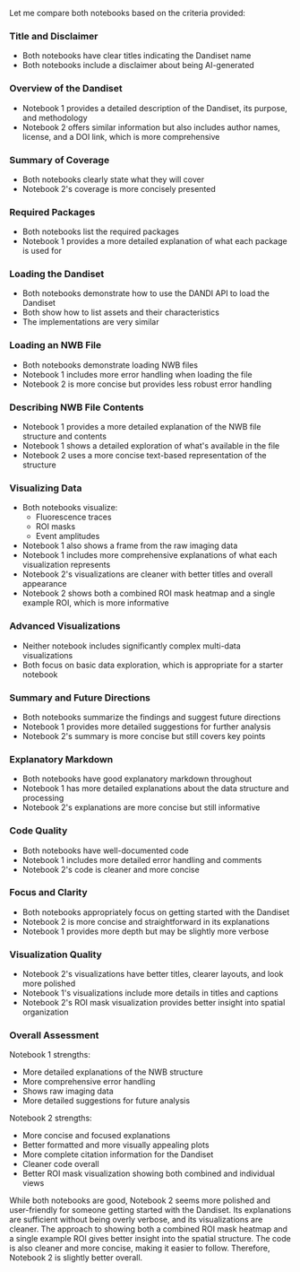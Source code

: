 Let me compare both notebooks based on the criteria provided:

### Title and Disclaimer
- Both notebooks have clear titles indicating the Dandiset name
- Both notebooks include a disclaimer about being AI-generated

### Overview of the Dandiset
- Notebook 1 provides a detailed description of the Dandiset, its purpose, and methodology
- Notebook 2 offers similar information but also includes author names, license, and a DOI link, which is more comprehensive

### Summary of Coverage
- Both notebooks clearly state what they will cover
- Notebook 2's coverage is more concisely presented

### Required Packages
- Both notebooks list the required packages
- Notebook 1 provides a more detailed explanation of what each package is used for

### Loading the Dandiset
- Both notebooks demonstrate how to use the DANDI API to load the Dandiset
- Both show how to list assets and their characteristics
- The implementations are very similar

### Loading an NWB File
- Both notebooks demonstrate loading NWB files
- Notebook 1 includes more error handling when loading the file
- Notebook 2 is more concise but provides less robust error handling

### Describing NWB File Contents
- Notebook 1 provides a more detailed explanation of the NWB file structure and contents
- Notebook 1 shows a detailed exploration of what's available in the file
- Notebook 2 uses a more concise text-based representation of the structure

### Visualizing Data
- Both notebooks visualize:
  - Fluorescence traces
  - ROI masks
  - Event amplitudes
- Notebook 1 also shows a frame from the raw imaging data
- Notebook 1 includes more comprehensive explanations of what each visualization represents
- Notebook 2's visualizations are cleaner with better titles and overall appearance
- Notebook 2 shows both a combined ROI mask heatmap and a single example ROI, which is more informative

### Advanced Visualizations
- Neither notebook includes significantly complex multi-data visualizations
- Both focus on basic data exploration, which is appropriate for a starter notebook

### Summary and Future Directions
- Both notebooks summarize the findings and suggest future directions
- Notebook 1 provides more detailed suggestions for further analysis
- Notebook 2's summary is more concise but still covers key points

### Explanatory Markdown
- Both notebooks have good explanatory markdown throughout
- Notebook 1 has more detailed explanations about the data structure and processing
- Notebook 2's explanations are more concise but still informative

### Code Quality
- Both notebooks have well-documented code
- Notebook 1 includes more detailed error handling and comments
- Notebook 2's code is cleaner and more concise

### Focus and Clarity
- Both notebooks appropriately focus on getting started with the Dandiset
- Notebook 2 is more concise and straightforward in its explanations
- Notebook 1 provides more depth but may be slightly more verbose

### Visualization Quality
- Notebook 2's visualizations have better titles, clearer layouts, and look more polished
- Notebook 1's visualizations include more details in titles and captions
- Notebook 2's ROI mask visualization provides better insight into spatial organization

### Overall Assessment
Notebook 1 strengths:
- More detailed explanations of the NWB structure
- More comprehensive error handling
- Shows raw imaging data
- More detailed suggestions for future analysis

Notebook 2 strengths:
- More concise and focused explanations
- Better formatted and more visually appealing plots
- More complete citation information for the Dandiset
- Cleaner code overall
- Better ROI mask visualization showing both combined and individual views

While both notebooks are good, Notebook 2 seems more polished and user-friendly for someone getting started with the Dandiset. Its explanations are sufficient without being overly verbose, and its visualizations are cleaner. The approach to showing both a combined ROI mask heatmap and a single example ROI gives better insight into the spatial structure. The code is also cleaner and more concise, making it easier to follow. Therefore, Notebook 2 is slightly better overall.